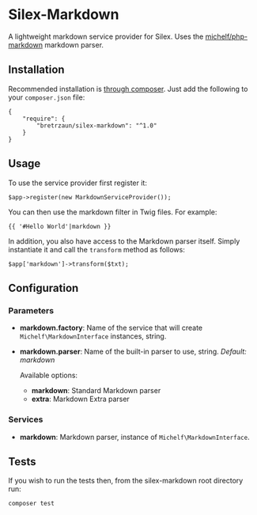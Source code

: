 Silex-Markdown
==============

A lightweight markdown service provider for Silex. Uses the
[michelf/php-markdown](https://packagist.org/packages/michelf/php-markdown) markdown parser.

Installation
------------

Recommended installation is [through composer](http://getcomposer.org). Just add
the following to your `composer.json` file:

    {
        "require": {
            "bretrzaun/silex-markdown": "^1.0"
        }
    }

Usage
-----

To use the service provider first register it:

    $app->register(new MarkdownServiceProvider());

You can then use the markdown filter in Twig files. For example:

    {{ '#Hello World'|markdown }}

In addition, you also have access to the Markdown parser itself. Simply
instantiate it and call the `transform` method as follows:

    $app['markdown']->transform($txt);

Configuration
-------------

### Parameters

 * **markdown.factory**: Name of the service that will create `Michelf\MarkdownInterface` instances, string.
 * **markdown.parser**: Name of the built-in parser to use, string.
   *Default: markdown*

   Available options:
   * **markdown**:
     Standard Markdown parser
   * **extra**:
     Markdown Extra parser

### Services

 * **markdown**:
   Markdown parser, instance of `Michelf\MarkdownInterface`.

Tests
-----

If you wish to run the tests then, from the silex-markdown root directory run:

    composer test

